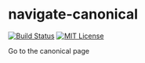 # navigate-canonical

[![Build Status](https://travis-ci.com/ciffelia/navigate-canonical.svg?branch=master)](https://travis-ci.com/ciffelia/navigate-canonical)
[![MIT License](https://img.shields.io/badge/license-MIT-brightgreen.svg?style=flat)](LICENSE)  

Go to the canonical page

